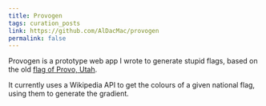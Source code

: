 ```yaml
---
title: Provogen
tags: curation_posts
link: https://github.com/AlDacMac/provogen
permalink: false
---
```

Provogen is a prototype web app I wrote to generate stupid flags, based on the old [flag of Provo, Utah](https://en.wikipedia.org/wiki/Flag_of_Provo,_Utah).

It currently uses a Wikipedia API to get the colours of a given national flag, using them to generate the gradient.
